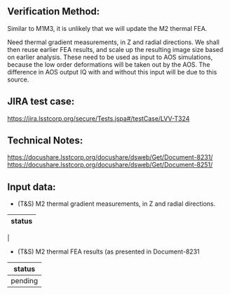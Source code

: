Verification Method:
---
Similar to M1M3, it is unlikely that we will update the M2 thermal FEA.

Need thermal gradient measurements, in Z and radial directions. 
We shall then reuse earlier FEA results, and scale up the resulting image size based on earlier analysis. 
These need to be used as input to AOS simulations, because the low order deformations will be taken out by the AOS. The difference in AOS output IQ with and without this input will be due to this source.

JIRA test case:
---
https://jira.lsstcorp.org/secure/Tests.jspa#/testCase/LVV-T324

Technical Notes:
---
https://docushare.lsstcorp.org/docushare/dsweb/Get/Document-8231/ 
https://docushare.lsstcorp.org/docushare/dsweb/Get/Document-8251/

Input data:
---
* (T&S) M2 thermal gradient measurements, in Z and radial directions.

status |
-|
|

* (T&S) M2 thermal FEA results (as presented in Document-8231

status |
-|
pending|

